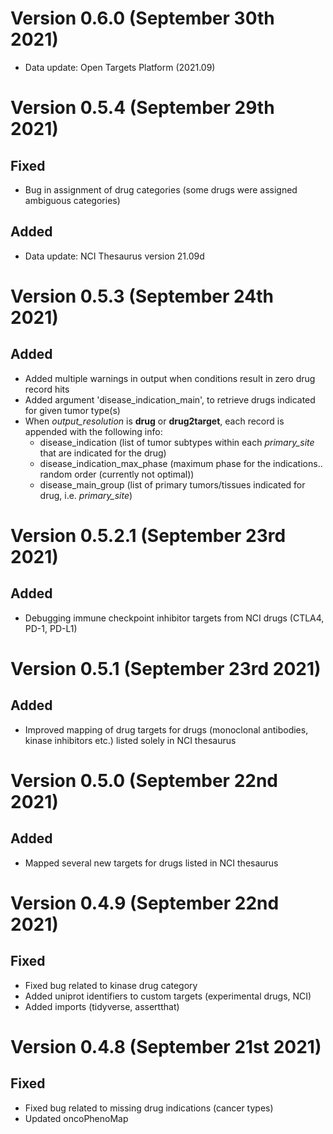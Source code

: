 # Version 0.6.0 (September 30th 2021)

* Data update: Open Targets Platform (2021.09)

# Version 0.5.4 (September 29th 2021)

## Fixed

* Bug in assignment of drug categories (some drugs were assigned ambiguous categories)

## Added

* Data update: NCI Thesaurus version 21.09d

# Version 0.5.3 (September 24th 2021)

## Added

* Added multiple warnings in output when conditions result in zero drug record hits
* Added argument 'disease_indication_main', to retrieve drugs indicated for given tumor type(s)
* When *output_resolution* is **drug** or **drug2target**, each record is appended with the following info:
  * disease_indication (list of tumor subtypes within each *primary_site* that are indicated for the drug)
  * disease_indication_max_phase (maximum phase for the indications.. random order (currently not optimal))
  * disease_main_group (list of primary tumors/tissues indicated for drug, i.e. *primary_site*)


# Version 0.5.2.1 (September 23rd 2021)

## Added

* Debugging immune checkpoint inhibitor targets from NCI drugs (CTLA4, PD-1, PD-L1)

# Version 0.5.1 (September 23rd 2021)

## Added

* Improved mapping of drug targets for drugs (monoclonal antibodies, kinase inhibitors etc.) listed solely in NCI thesaurus

# Version 0.5.0 (September 22nd 2021)

## Added

* Mapped several new targets for drugs listed in NCI thesaurus

# Version 0.4.9 (September 22nd 2021)

## Fixed

* Fixed bug related to kinase drug category 
* Added uniprot identifiers to custom targets (experimental drugs, NCI)
* Added imports (tidyverse, assertthat)

# Version 0.4.8 (September 21st 2021)

## Fixed

* Fixed bug related to missing drug indications (cancer types)
* Updated oncoPhenoMap
